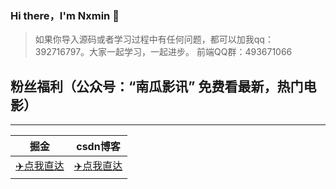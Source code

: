 ### Hi there，I'm Nxmin 👋

> 如果你导入源码或者学习过程中有任何问题，都可以加我qq：392716797。大家一起学习，一起进步。 前端QQ群：493671066


## 粉丝福利（公众号：“南瓜影讯” 免费看最新，热门电影）

---
 | 掘金  |csdn博客 |
 | ----  | --- |
 | [✈️点我直达](https://juejin.cn/user/624178334799159)|[✈️点我直达](https://blog.csdn.net/qq_32340877)|

